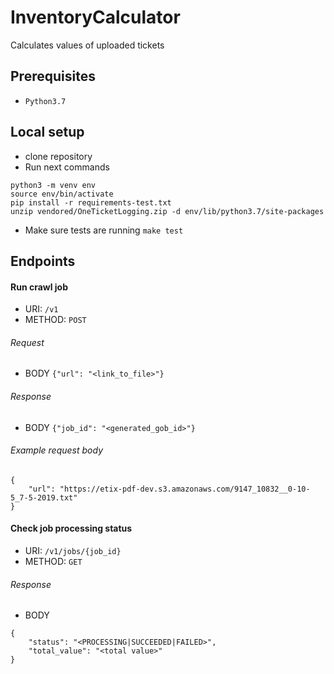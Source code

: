 # InventoryCalculator
Calculates values of uploaded tickets

## Prerequisites
- `Python3.7`

## Local setup
- clone repository
- Run next commands 
```
python3 -m venv env
source env/bin/activate
pip install -r requirements-test.txt
unzip vendored/OneTicketLogging.zip -d env/lib/python3.7/site-packages
```
- Make sure tests are running `make test`

## Endpoints

#### Run crawl job
- URI: `/v1`
- METHOD: `POST`
###### Request
- BODY `{"url": "<link_to_file>"}`

###### Response
- BODY `{"job_id": "<generated_gob_id>"}`

###### Example request body
```
{
    "url": "https://etix-pdf-dev.s3.amazonaws.com/9147_10832__0-10-5_7-5-2019.txt"
}
```

#### Check job processing status
- URI: `/v1/jobs/{job_id}`
- METHOD: `GET`

###### Response
- BODY 
```
{
    "status": "<PROCESSING|SUCCEEDED|FAILED>", 
    "total_value": "<total value>"
}
```
